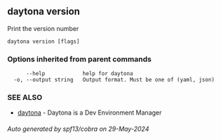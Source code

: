 ## daytona version

Print the version number

```
daytona version [flags]
```

### Options inherited from parent commands

```
      --help            help for daytona
  -o, --output string   Output format. Must be one of (yaml, json)
```

### SEE ALSO

* [daytona](daytona.md)	 - Daytona is a Dev Environment Manager

###### Auto generated by spf13/cobra on 29-May-2024

